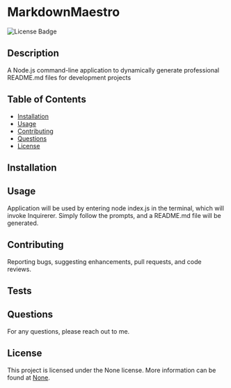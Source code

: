 # MarkdownMaestro

![License Badge](https://img.shields.io/badge/license-None-blue.svg)

## Description
A Node.js command-line application to dynamically generate professional README.md files for development projects

## Table of Contents 
- [Installation](#installation)
- [Usage](#usage)
- [Contributing](#contributing)
- [Questions](#questions)
- [License](#license)

## Installation


## Usage
Application will be used by entering node index.js in the terminal, which will invoke Inquirerer. Simply follow the prompts, and a README.md file will be generated. 

## Contributing
Reporting bugs, suggesting enhancements, pull requests, and code reviews. 

## Tests


## Questions
For any questions, please reach out to me.

## License
This project is licensed under the None license. More information can be found at [None](https://opensource.org/licenses/None).
